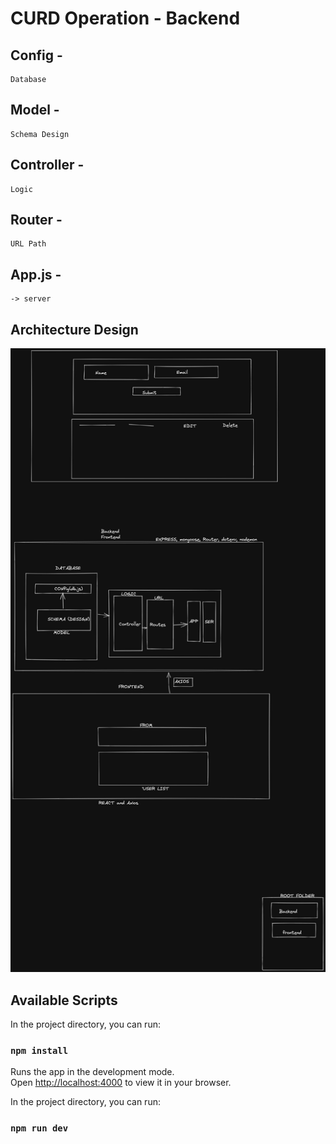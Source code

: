 # CURD Operation - Backend 


## Config - 
    Database

## Model - 
    Schema Design

## Controller - 
    Logic

## Router - 
    URL Path

## App.js -
    -> server

## Architecture Design

![Design](/design.png)


## Available Scripts

In the project directory, you can run:

### `npm install`

Runs the app in the development mode.\
Open [http://localhost:4000](http://localhost:4000) to view it in your browser.

In the project directory, you can run:

### `npm run dev`
